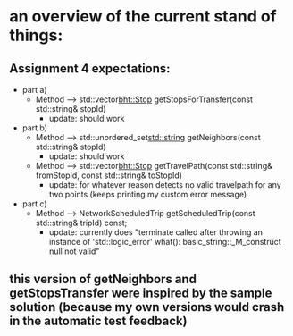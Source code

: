 # an overview of the current stand of things:

## Assignment 4 expectations:
- part a) 
    - Method --> std::vector<bht::Stop> getStopsForTransfer(const std::string& stopId)
        - update: should work
- part b)
    - Method --> std::unordered_set<std::string> getNeighbors(const std::string& stopId)
        - update: should work
    - Method --> std::vector<bht::Stop> getTravelPath(const std::string& fromStopId, const std::string& toStopId)
        - update: for whatever reason detects no valid travelpath for any two points (keeps printing my custom error message)  
- part c)
    - Method --> NetworkScheduledTrip getScheduledTrip(const std::string& tripId) const;
        - update: currently does "terminate called after throwing an instance of 'std::logic_error' what():  basic_string::_M_construct null not valid"


## this version of getNeighbors and getStopsTransfer were inspired by the sample solution (because my own versions would crash in the automatic test feedback)
